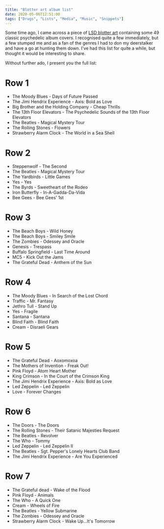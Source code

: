 ```yaml
---
title: "Blotter art album list"
date: 2020-05-06T12:51:00
tags: ["Drugs", "Lists", "Media", "Music", "Snippets"]
---
```


Some time ago, I came across a piece of <a href="https://pub.minskio.co.uk/avatars/blotter-albums.jpg">LSD blotter art</a> containing some 49 classic psychedelic album covers. I recognised quite a few immediately, but a few stumped me and as a fan of the genres I had to don my deerstalker and have a go at hunting them down. I've had this list for quite a while, but thought it would be interesting to share.

Without further ado, I present you the full list:

# Row 1
* The Moody Blues - Days of Future Passed
* The Jimi Hendrix Experience - Axis: Bold as Love
* Big Brother and the Holding Company - Cheap Thrills
* The 13th Floor Elevators - The Psychedelic Sounds of the 13th Floor Elevators
* The Beatles - Magical Mystery Tour
* The Rolling Stones - Flowers
* Strawberry Alarm Clock - The World in a Sea Shell

# Row 2
* Steppenwolf - The Second
* The Beatles - Magical Mystery Tour
* The Yardbirds - Little Games
* Yes - Yes
* The Byrds - Sweetheart of the Rodeo
* Iron Butterfly - In-A-Gadda-Da-Vida
* Bee Gees - Bee Gees' 1st

# Row 3
* The Beach Boys - Wild Honey
* The Beach Boys - Smiley Smile
* The Zombies - Odessey and Oracle
* Genesis - Trespass
* Buffalo Springfield - Last Time Around
* MC5 - Kick Out the Jams
* The Grateful Dead - Anthem of the Sun

# Row 4
* The Moody Blues - In Search of the Lost Chord
* Traffic - Mr. Fantasy
* Jethro Tull - Stand Up
* Yes - Fragile
* Santana - Santana
* Blind Faith - Blind Faith
* Cream - Disraeli Gears

# Row 5
* The Grateful Dead - Aoxomoxoa
* The Mothers of Invention - Freak Out!
* Pink Floyd - Atom Heart Mother
* King Crimson - In the Court of the Crimson King
* The Jimi Hendrix Experience - Axis: Bold as Love
* Led Zeppelin - Led Zeppelin
* Love - Forever Changes

# Row 6
* The Doors - The Doors
* The Rolling Stones - Their Satanic Majesties Request
* The Beatles - Revolver
* The Who - Tommy
* Led Zeppelin - Led Zeppelin II
* The Beatles - Sgt. Pepper's Lonely Hearts Club Band
* The Jimi Hendrix Experience - Are You Experienced

# Row 7
* The Grateful dead - Wake of the Flood
* Pink Floyd - Animals
* The Who - A Quick One
* Cream - Wheels of Fire
* The Beatles - Yellow Submarine
* The Zombies - Odessey and Oracle
* Strawberry Alarm Clock - Wake Up...It's Tomorrow